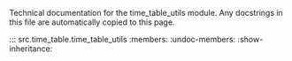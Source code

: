 Technical documentation for the time_table_utils module. Any docstrings in this file are automatically copied to this page.

::: src.time_table.time_table_utils
    :members:
    :undoc-members:
    :show-inheritance:
    